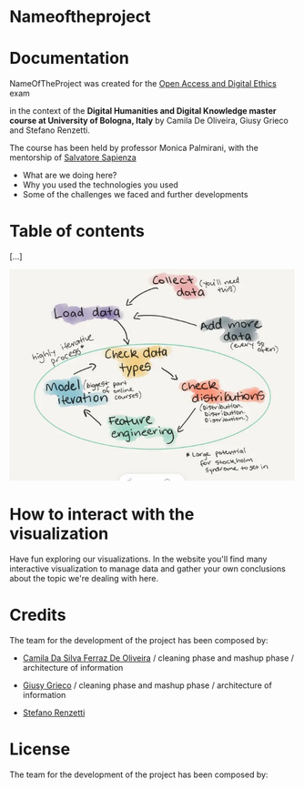 # Nameoftheproject

# Documentation
NameOfTheProject was created for the [Open Access and Digital Ethics](https://www.unibo.it/en/teaching/course-unit-catalogue/course-unit/2021/424645) exam 

in the context of the **Digital Humanities and Digital Knowledge master course at University of Bologna, Italy** 
by Camila De Oliveira, Giusy Grieco and Stefano Renzetti. 


The course has been held by professor Monica Palmirani, with the mentorship of [Salvatore Sapienza](mailto:salvatore.sapienza@unibo.it)
- What are we doing here?
- Why you used the technologies you used
- Some of the challenges we faced and further developments

# Table of contents
[...]

<img title="EDA_Pipeline" alt="EDA sketch" src="https://github.com/sterenz/open-access/blob/main/graphic_EDA_Cami.jpeg">



# How to interact with the visualization
Have fun exploring our visualizations. In the website you'll find many interactive visualization to manage data and gather your own conclusions about the topic we're dealing with here.

# Credits
The team for the development of the project has been composed by:

- [Camila Da Silva Ferraz De Oliveira](mailto:camila.oliveira@studio.unibo.it) / cleaning phase and mashup phase / architecture of information

- [Giusy Grieco](mailto:giusy.grieco@studio.unibo.it) / cleaning phase and mashup phase / architecture of information

- [Stefano Renzetti](mailto:stefano.renzetti3@studio.unibo.it)

# License
The team for the development of the project has been composed by:
